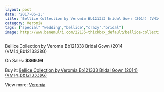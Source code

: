 ```yaml
---
layout: post
date: '2017-06-21'
title: "Bellice Collection by Veromia Bb121333 Bridal Gown (2014) (VM14_Bb121333BG)"
category: Veromia
tags: ["special","wedding","bellice","crazy","bridal"]
image: http://www.benemulti.com/22185-thickbox_default/bellice-collection-by-veromia-bb121333-bridal-gown-2014-vm14bb121333bg.jpg
---
```

Bellice Collection by Veromia Bb121333 Bridal Gown (2014) (VM14_Bb121333BG)

On Sales: **$369.99**
<a href="https://www.benemulti.com/en/veromia/8381-bellice-collection-by-veromia-bb121333-bridal-gown-2014-vm14bb121333bg.html"><amp-img layout="responsive" width="600" height="600" src="//www.benemulti.com/22185-thickbox_default/bellice-collection-by-veromia-bb121333-bridal-gown-2014-vm14bb121333bg.jpg" alt="Bellice Collection by Veromia Bb121333 Bridal Gown (2014) (VM14_Bb121333BG) 0" /></a>
<a href="https://www.benemulti.com/en/veromia/8381-bellice-collection-by-veromia-bb121333-bridal-gown-2014-vm14bb121333bg.html"><amp-img layout="responsive" width="600" height="600" src="//www.benemulti.com/22188-thickbox_default/bellice-collection-by-veromia-bb121333-bridal-gown-2014-vm14bb121333bg.jpg" alt="Bellice Collection by Veromia Bb121333 Bridal Gown (2014) (VM14_Bb121333BG) 1" /></a>
<a href="https://www.benemulti.com/en/veromia/8381-bellice-collection-by-veromia-bb121333-bridal-gown-2014-vm14bb121333bg.html"><amp-img layout="responsive" width="600" height="600" src="//www.benemulti.com/22187-thickbox_default/bellice-collection-by-veromia-bb121333-bridal-gown-2014-vm14bb121333bg.jpg" alt="Bellice Collection by Veromia Bb121333 Bridal Gown (2014) (VM14_Bb121333BG) 2" /></a>
<a href="https://www.benemulti.com/en/veromia/8381-bellice-collection-by-veromia-bb121333-bridal-gown-2014-vm14bb121333bg.html"><amp-img layout="responsive" width="600" height="600" src="//www.benemulti.com/22186-thickbox_default/bellice-collection-by-veromia-bb121333-bridal-gown-2014-vm14bb121333bg.jpg" alt="Bellice Collection by Veromia Bb121333 Bridal Gown (2014) (VM14_Bb121333BG) 3" /></a>

Buy it: [Bellice Collection by Veromia Bb121333 Bridal Gown (2014) (VM14_Bb121333BG)](https://www.benemulti.com/en/veromia/8381-bellice-collection-by-veromia-bb121333-bridal-gown-2014-vm14bb121333bg.html "Bellice Collection by Veromia Bb121333 Bridal Gown (2014) (VM14_Bb121333BG)")

View more: [Veromia](https://www.benemulti.com/en/69-veromia "Veromia")